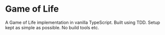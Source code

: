 # Game of Life

A Game of Life implementation in vanilla TypeScript. Built using TDD. Setup kept as simple as possible. No build tools etc.
